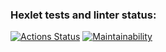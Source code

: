 ### Hexlet tests and linter status:
[![Actions Status](https://github.com/ilyakaverin/frontend-project-lvl3/workflows/hexlet-check/badge.svg)](https://github.com/ilyakaverin/frontend-project-lvl3/actions)
[![Maintainability](https://api.codeclimate.com/v1/badges/3496fa4cf7fcb8b2eeca/maintainability)](https://codeclimate.com/github/ilyakaverin/frontend-project-lvl3/maintainability)